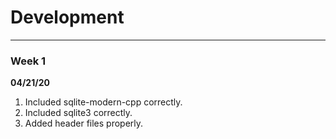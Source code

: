 # Development

---
### Week 1
**04/21/20**
1. Included sqlite-modern-cpp correctly.
2. Included sqlite3 correctly.
3. Added header files properly.